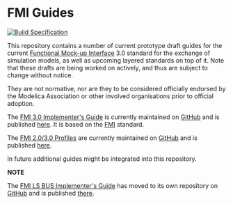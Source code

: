 # FMI Guides

[![Build Specification](https://github.com/modelica/fmi-guides/actions/workflows/build-guides.yml/badge.svg)](https://github.com/modelica/fmi-guides/actions/workflows/build-guides.yml)

This repository contains a number of  current prototype draft guides
for the current [Functional Mock-up Interface][FMI] 3.0 standard for
the exchange of simulation models, as well as upcoming layered
standards on top of it. Note that these drafts are being worked on
actively, and thus are subject to change without notice.

They are not normative, nor are they to be considered officially
endorsed by the Modelica Association or other involved organisations
prior to official adoption.

The [FMI 3.0 Implementer's Guide][guide] is currently maintained on
[GitHub][githubguide] and is published [here][guide]. It is based on
the [FMI][] standard.

The [FMI 2.0/3.0 Profiles][profile] are currently maintained on
[GitHub][githubprofile] and is published [here][profile].

In future additional guides might be integrated into this repository.

**NOTE**

The [FMI LS BUS Implementer's Guide][ls-bus-guide] has moved to
its own repository on [GitHub][github-ls-bus-guide] and is published
[there][ls-bus-guide].

[FMI]: https://fmi-standard.org/
[FMI-LS-BUS]: https://github.com/modelica/fmi-ls-bus/
[githubguide]: fmi-guide/index.adoc
[guide]: https://modelica.github.io/fmi-guides/main/fmi-guide/
[github-ls-bus-guide]: https://github.com/modelica/fmi-ls-bus-guides/ls-bus-guide/index.adoc
[ls-bus-guide]: https://modelica.github.io/fmi-ls-bus-guides/main/ls-bus-guide/
[githubprofile]: fmi-profiles/index.adoc
[profile]: https://modelica.github.io/fmi-guides/main/fmi-profiles/
